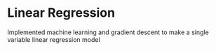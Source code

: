 # Linear Regression
 Implemented machine learning and gradient descent to make a single variable linear regression model
